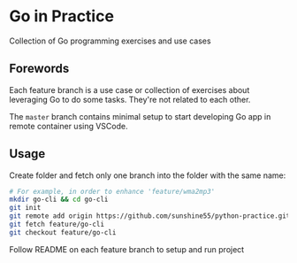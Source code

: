 # Go in Practice

Collection of Go programming exercises and use cases

## Forewords

Each feature branch is a use case or collection of exercises about leveraging Go to do some tasks. They're not related to each other.

The `master` branch contains minimal setup to start developing Go app in remote container using VSCode.

## Usage

Create folder and fetch only one branch into the folder with the same name:
```bash
# For example, in order to enhance 'feature/wma2mp3'
mkdir go-cli && cd go-cli
git init
git remote add origin https://github.com/sunshine55/python-practice.git
git fetch feature/go-cli
git checkout feature/go-cli
```
Follow README on each feature branch to setup and run project